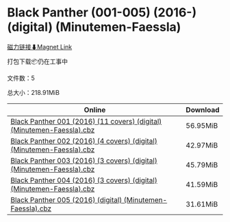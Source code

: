 # Black Panther (001-005) (2016-) (digital) (Minutemen-Faessla)

[磁力链接⬇Magnet Link](magnet:?xt=urn:btih:31cc307cbd7dae778b4056d7f12a456f858bdbed&dn=Black%20Panther%20%28001-005%29%20%282016-%29%20%28digital%29%20%28Minutemen-Faessla%29)

打包下载📦仍在工事中

文件数：5

总大小：218.91MiB

Online | Download
--- | ---
[Black Panther 001 (2016) (11 covers) (digital) (Minutemen-Faessla).cbz](https://github.com/alicewish/markdown/blob/master/comic/Black-Panther-001-2016-11-covers-digital-Minutemen-Faessla-cbz.md) | 56.95MiB
[Black Panther 002 (2016) (4 covers) (digital) (Minutemen-Faessla).cbz](https://github.com/alicewish/markdown/blob/master/comic/Black-Panther-002-2016-4-covers-digital-Minutemen-Faessla-cbz.md) | 42.97MiB
[Black Panther 003 (2016) (3 covers) (digital) (Minutemen-Faessla).cbz](https://github.com/alicewish/markdown/blob/master/comic/Black-Panther-003-2016-3-covers-digital-Minutemen-Faessla-cbz.md) | 45.79MiB
[Black Panther 004 (2016) (3 covers) (digital) (Minutemen-Faessla).cbz](https://github.com/alicewish/markdown/blob/master/comic/Black-Panther-004-2016-3-covers-digital-Minutemen-Faessla-cbz.md) | 41.59MiB
[Black Panther 005 (2016) (digital) (Minutemen-Faessla).cbz](https://github.com/alicewish/markdown/blob/master/comic/Black-Panther-005-2016-digital-Minutemen-Faessla-cbz.md) | 31.61MiB